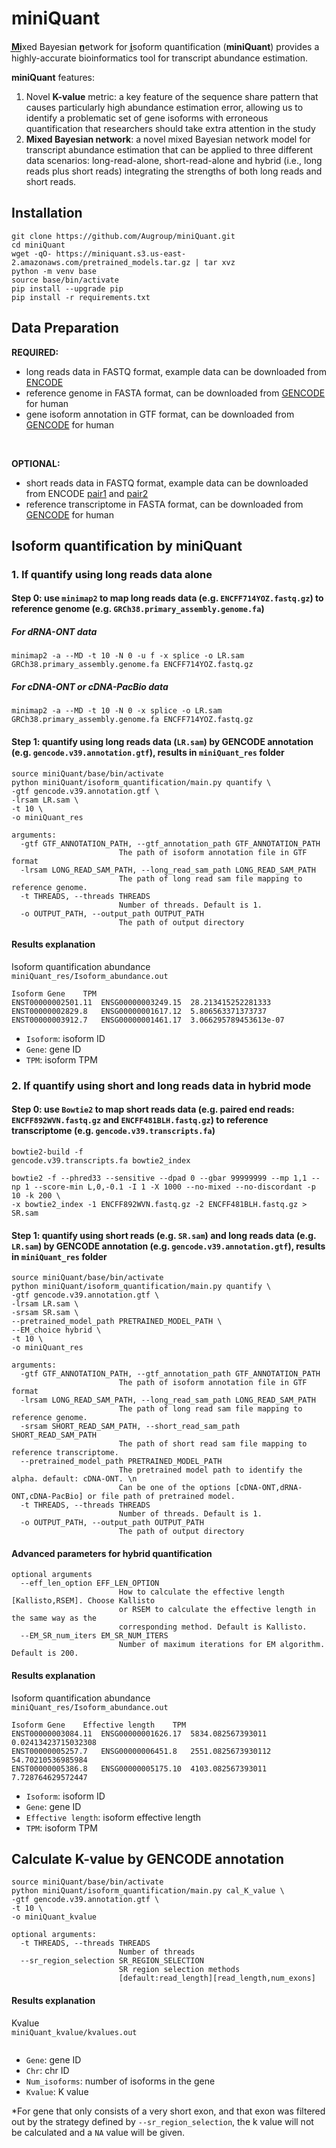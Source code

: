 # miniQuant
**M͟i͟**xed Bayesian **n̲**etwork for **i̲**soform quantification (**miniQuant**) provides a highly-accurate bioinformatics tool for transcript abundance estimation.

**miniQuant** features: 
1. Novel **K-value** metric: a key feature of the sequence share pattern that causes particularly high abundance estimation error, allowing us to identify a problematic set of gene isoforms with erroneous quantification that researchers should take extra attention in the study
2. **Mixed Bayesian network**: a novel mixed Bayesian network model for transcript abundance estimation that can be applied to three different data scenarios: long-read-alone, short-read-alone and hybrid (i.e., long reads plus short reads) integrating the strengths of both long reads and short reads.
## Installation
```
git clone https://github.com/Augroup/miniQuant.git
cd miniQuant
wget -qO- https://miniquant.s3.us-east-2.amazonaws.com/pretrained_models.tar.gz | tar xvz
python -m venv base
source base/bin/activate
pip install --upgrade pip
pip install -r requirements.txt
```
## Data Preparation
<b>REQUIRED:</b>
* long reads data in FASTQ format, example data can be downloaded from [ENCODE](https://www.encodeproject.org/files/ENCFF714YOZ/@@download/ENCFF714YOZ.fastq.gz)
* reference genome in FASTA format, can be downloaded from [GENCODE](https://ftp.ebi.ac.uk/pub/databases/gencode/Gencode_human/release_39/gencode.v39.annotation.gtf.gz) for human
* gene isoform annotation in GTF format, can be downloaded from [GENCODE](https://ftp.ebi.ac.uk/pub/databases/gencode/Gencode_human/release_39/GRCh38.primary_assembly.genome.fa.gz) for human
<br>

<b>OPTIONAL:</b>
* short reads data in FASTQ format, example data can be downloaded from ENCODE [pair1](https://www.encodeproject.org/files/ENCFF892WVN/@@download/ENCFF892WVN.fastq.gz) and [pair2](https://www.encodeproject.org/files/ENCFF481BLH/@@download/ENCFF481BLH.fastq.gz)
* reference transcriptome in FASTA format, can be downloaded from [GENCODE](https://ftp.ebi.ac.uk/pub/databases/gencode/Gencode_human/release_39/gencode.v39.transcripts.fa.gz) for human
## Isoform quantification by miniQuant

### 1. If quantify using long reads data alone

#### Step 0: use `minimap2` to map long reads data (e.g. `ENCFF714YOZ.fastq.gz`) to reference genome (e.g. `GRCh38.primary_assembly.genome.fa`)
##### For dRNA-ONT data
```
minimap2 -a --MD -t 10 -N 0 -u f -x splice -o LR.sam 
GRCh38.primary_assembly.genome.fa ENCFF714YOZ.fastq.gz
```
##### For cDNA-ONT or cDNA-PacBio data
```
minimap2 -a --MD -t 10 -N 0 -x splice -o LR.sam 
GRCh38.primary_assembly.genome.fa ENCFF714YOZ.fastq.gz
```
#### Step 1: quantify using long reads data (`LR.sam`) by GENCODE annotation (e.g. `gencode.v39.annotation.gtf`), results in `miniQuant_res` folder
```
source miniQuant/base/bin/activate
python miniQuant/isoform_quantification/main.py quantify \
-gtf gencode.v39.annotation.gtf \
-lrsam LR.sam \
-t 10 \
-o miniQuant_res

arguments:
  -gtf GTF_ANNOTATION_PATH, --gtf_annotation_path GTF_ANNOTATION_PATH
                        The path of isoform annotation file in GTF format
  -lrsam LONG_READ_SAM_PATH, --long_read_sam_path LONG_READ_SAM_PATH
                        The path of long read sam file mapping to reference genome.
  -t THREADS, --threads THREADS
                        Number of threads. Default is 1.
  -o OUTPUT_PATH, --output_path OUTPUT_PATH
                        The path of output directory
```
#### Results explanation 
Isoform quantification abundance <br>
`miniQuant_res/Isoform_abundance.out`
```
Isoform	Gene	TPM
ENST00000002501.11	ENSG00000003249.15	28.213415252281333
ENST00000002829.8	ENSG00000001617.12	5.806563371373737
ENST00000003912.7	ENSG00000001461.17	3.066295789453613e-07
```
* `Isoform`: isoform ID
* `Gene`: gene ID
* `TPM`: isoform TPM

### 2. If quantify using short and long reads data in hybrid mode

#### Step 0: use `Bowtie2` to map short reads data (e.g. paired end reads: `ENCFF892WVN.fastq.gz` and `ENCFF481BLH.fastq.gz`) to reference transcriptome (e.g. `gencode.v39.transcripts.fa`)
```
bowtie2-build -f 
gencode.v39.transcripts.fa bowtie2_index

bowtie2 -f --phred33 --sensitive --dpad 0 --gbar 99999999 --mp 1,1 --np 1 --score-min L,0,-0.1 -I 1 -X 1000 --no-mixed --no-discordant -p 10 -k 200 \
-x bowtie2_index -1 ENCFF892WVN.fastq.gz -2 ENCFF481BLH.fastq.gz > SR.sam

```
#### Step 1: quantify using short reads (e.g. `SR.sam`) and long reads data (e.g. `LR.sam`) by GENCODE annotation (e.g. `gencode.v39.annotation.gtf`), results in `miniQuant_res` folder
```
source miniQuant/base/bin/activate
python miniQuant/isoform_quantification/main.py quantify \
-gtf gencode.v39.annotation.gtf \
-lrsam LR.sam \
-srsam SR.sam \
--pretrained_model_path PRETRAINED_MODEL_PATH \
--EM_choice hybrid \
-t 10 \
-o miniQuant_res

arguments:
  -gtf GTF_ANNOTATION_PATH, --gtf_annotation_path GTF_ANNOTATION_PATH
                        The path of isoform annotation file in GTF format
  -lrsam LONG_READ_SAM_PATH, --long_read_sam_path LONG_READ_SAM_PATH
                        The path of long read sam file mapping to reference genome.
  -srsam SHORT_READ_SAM_PATH, --short_read_sam_path SHORT_READ_SAM_PATH
                        The path of short read sam file mapping to reference transcriptome.
  --pretrained_model_path PRETRAINED_MODEL_PATH
                        The pretrained model path to identify the alpha. default: cDNA-ONT. \n
                        Can be one of the options [cDNA-ONT,dRNA-ONT,cDNA-PacBio] or file path of pretrained model.
  -t THREADS, --threads THREADS
                        Number of threads. Default is 1.
  -o OUTPUT_PATH, --output_path OUTPUT_PATH
                        The path of output directory
```
#### Advanced parameters for hybrid quantification
```
optional arguments
  --eff_len_option EFF_LEN_OPTION
                        How to calculate the effective length [Kallisto,RSEM]. Choose Kallisto 
                        or RSEM to calculate the effective length in the same way as the 
                        corresponding method. Default is Kallisto.
  --EM_SR_num_iters EM_SR_NUM_ITERS
                        Number of maximum iterations for EM algorithm. Default is 200.
```
#### Results explanation 
Isoform quantification abundance <br>
`miniQuant_res/Isoform_abundance.out`
```
Isoform	Gene	Effective length	TPM
ENST00000003084.11	ENSG00000001626.17  5834.082567393011	0.02413423715032308
ENST00000005257.7	ENSG00000006451.8	2551.0825673930112  54.70210536985984	
ENST00000005386.8	ENSG00000005175.10	4103.082567393011	7.728764629572447
```
* `Isoform`: isoform ID
* `Gene`: gene ID
* `Effective length`: isoform effective length
* `TPM`: isoform TPM
## Calculate K-value by GENCODE annotation
```
source miniQuant/base/bin/activate
python miniQuant/isoform_quantification/main.py cal_K_value \
-gtf gencode.v39.annotation.gtf \
-t 10 \
-o miniQuant_kvalue

optional arguments:
  -t THREADS, --threads THREADS
                        Number of threads
  --sr_region_selection SR_REGION_SELECTION
                        SR region selection methods
                        [default:read_length][read_length,num_exons]
```
#### Results explanation 
Kvalue<br>
`miniQuant_kvalue/kvalues.out`
```

```
* `Gene`: gene ID
* `Chr`: chr ID
* `Num_isoforms`: number of isoforms in the gene
* `Kvalue`: K value <br>

*For gene that only consists of a very short exon, and that exon was filtered out by the strategy defined by `--sr_region_selection`, the k value will not be calculated and a `NA` value will be given.
